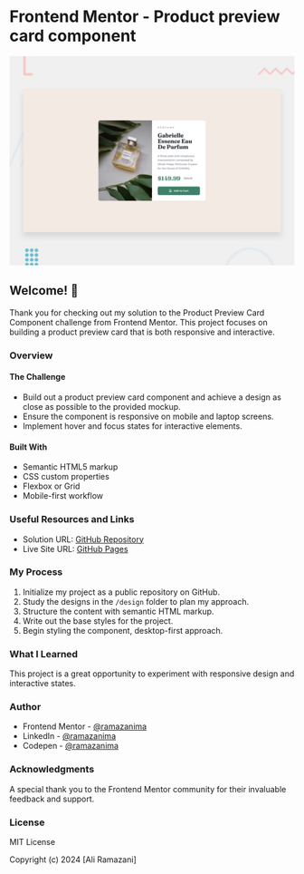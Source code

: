 # Frontend Mentor - Product preview card component

![Design preview for the Product preview card component coding challenge](./design/desktop-preview.jpg)

## Welcome! 👋

Thank you for checking out my solution to the Product Preview Card Component challenge from Frontend Mentor. This project focuses on building a product preview card that is both responsive and interactive.

### Overview

#### The Challenge
- Build out a product preview card component and achieve a design as close as possible to the provided mockup.
- Ensure the component is responsive on mobile and laptop screens.
- Implement hover and focus states for interactive elements.

#### Built With
- Semantic HTML5 markup
- CSS custom properties
- Flexbox or Grid
- Mobile-first workflow

### Useful Resources and Links
- Solution URL: [GitHub Repository](https://github.com/ramazanima/Product-preview-card-component)
- Live Site URL: [GitHub Pages](https://ramazanima.github.io/Product-preview-card-component/)

### My Process
1. Initialize my project as a public repository on GitHub.
2. Study the designs in the `/design` folder to plan my approach.
3. Structure the content with semantic HTML markup.
4. Write out the base styles for the project.
5. Begin styling the component, desktop-first approach. 

### What I Learned
This project is a great opportunity to experiment with responsive design and interactive states.

### Author
- Frontend Mentor - [@ramazanima](#)
- LinkedIn - [@ramazanima](#)
- Codepen - [@ramazanima](#)

### Acknowledgments
A special thank you to the Frontend Mentor community for their invaluable feedback and support.

### License
MIT License

Copyright (c) 2024 [Ali Ramazani]
